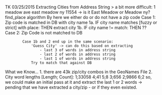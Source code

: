 
TK 03/25/2015
Extracting Cities from Address String
    > a bit more difficult:
    1 meadow ave east meadow ny 11554 -> is it East Meadow or Meadow ny?
    find_place algorithm
            By here we either do or do not have a zip code
            Case 1: Zip code is matched in DB with city name
                1a. IF city name matches [fuzzy or strict] with place: THEN extract city
                1b. IF city name != match: THEN ??
            Case 2: Zip Code is not matched to DB

            Case 1b and 2 end up in the same scenario:
                'Guess City' -> can do this based on extracting
                    - last 3 of words in address string
                    - last 2 of words in address string
                    - last 1 of words in address string
                Try to match that against DB
What we Know...
    1. there are 43k zip/city combos in the GeoNames File
    2. City word lengths [Length; Count]:
        1;33058
        4;41
        5;8
        3;656
        2;9866
        6;2
    so, we could make an initial pass at it and extract the last 1 or 2 words -> pending that we have
        extracted a city/zip - or if they even existed.